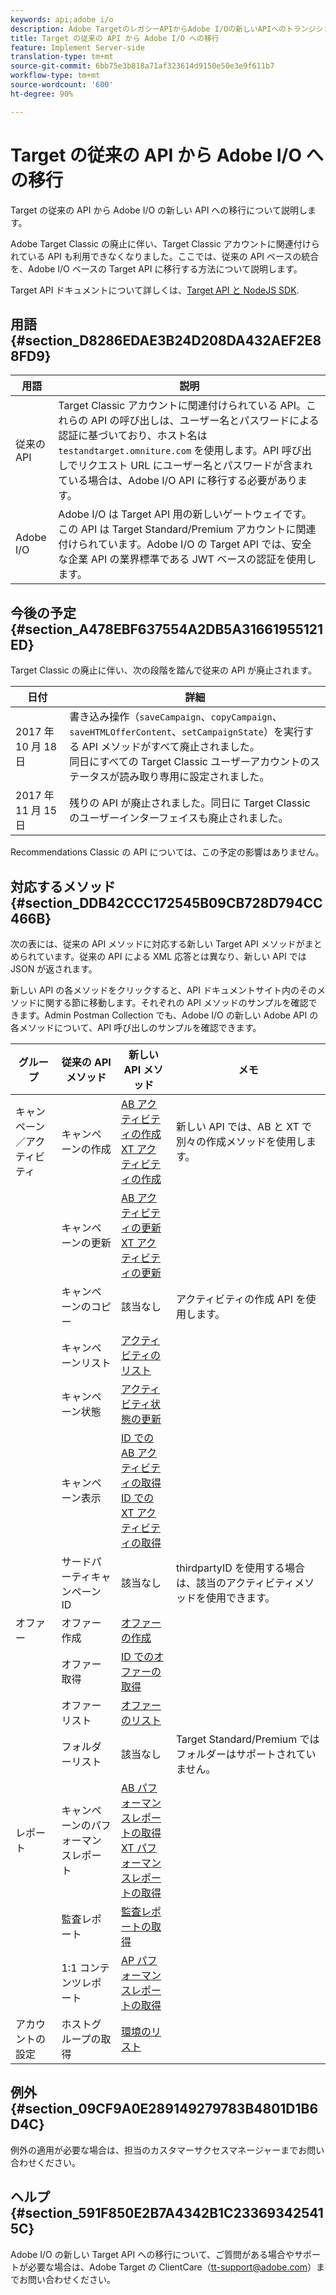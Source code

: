 ```yaml
---
keywords: api;adobe i/o
description: Adobe TargetのレガシーAPIからAdobe I/Oの新しいAPIへのトランジションを使用するのに役立つ情報です。
title: Target の従来の API から Adobe I/O への移行
feature: Implement Server-side
translation-type: tm+mt
source-git-commit: 6bb75e3b818a71af323614d9150e50e3e9f611b7
workflow-type: tm+mt
source-wordcount: '600'
ht-degree: 90%

---
```



# Target の従来の API から Adobe I/O への移行

Target の従来の API から Adobe I/O の新しい API への移行について説明します。

Adobe Target Classic の廃止に伴い、Target Classic アカウントに関連付けられている API も利用できなくなりました。ここでは、従来の API ベースの統合を、Adobe I/O ベースの Target API に移行する方法について説明します。

Target API ドキュメントについて詳しくは、[Target API と NodeJS SDK](/help/c-implementing-target/c-api-and-sdk-overview/api-and-sdk-overview.md#concept_5718EC1FF2ED4436935D0BCCD7AA29A6).

## 用語 {#section_D8286EDAE3B24D208DA432AEF2E88FD9}

| 用語 | 説明 |
|--- |--- |
| 従来の API | Target Classic アカウントに関連付けられている API。これらの API の呼び出しは、ユーザー名とパスワードによる認証に基づいており、ホスト名は `testandtarget.omniture.com` を使用します。API 呼び出しでリクエスト URL にユーザー名とパスワードが含まれている場合は、Adobe I/O API に移行する必要があります。 |
| Adobe I/O | Adobe I/O は Target API 用の新しいゲートウェイです。この API は Target Standard/Premium アカウントに関連付けられています。Adobe I/O の Target API では、安全な企業 API の業界標準である JWT ベースの認証を使用します。 |

## 今後の予定 {#section_A478EBF637554A2DB5A31661955121ED}

Target Classic の廃止に伴い、次の段階を踏んで従来の API が廃止されます。

| 日付 | 詳細 |
|--- |--- |
| 2017 年 10 月 18 日 | 書き込み操作（`saveCampaign`、`copyCampaign`、`saveHTMLOfferContent`、`setCampaignState`）を実行する API メソッドがすべて廃止されました。<br>同日にすべての Target Classic ユーザーアカウントのステータスが読み取り専用に設定されました。 |
| 2017 年 11 月 15 日 | 残りの API が廃止されました。同日に Target Classic のユーザーインターフェイスも廃止されました。 |

Recommendations Classic の API については、この予定の影響はありません。

## 対応するメソッド  {#section_DDB42CCC172545B09CB728D794CC466B}

次の表には、従来の API メソッドに対応する新しい Target API メソッドがまとめられています。従来の API による XML 応答とは異なり、新しい API では JSON が返されます。

新しい API の各メソッドをクリックすると、API ドキュメントサイト内のそのメソッドに関する節に移動します。それぞれの API メソッドのサンプルを確認できます。Admin Postman Collection でも、Adobe I/O の新しい Adobe API の各メソッドについて、API 呼び出しのサンプルを確認できます。

| グループ | 従来の API メソッド | 新しい API メソッド | メモ |
|--- |--- |--- |--- |
| キャンペーン／アクティビティ | キャンペーンの作成 | [AB アクティビティの作成](http://developers.adobetarget.com/api/#create-ab-activity)<br>[XT アクティビティの作成](http://developers.adobetarget.com/api/#create-xt-activity) | 新しい API では、AB と XT で別々の作成メソッドを使用します。 |
|  | キャンペーンの更新 | [AB アクティビティの更新](http://developers.adobetarget.com/api/#update-ab-activity)<br>[XT アクティビティの更新](http://developers.adobetarget.com/api/#update-xt-activity) |  |
|  | キャンペーンのコピー | 該当なし | アクティビティの作成 API を使用します。 |
|  | キャンペーンリスト | [アクティビティのリスト](http://developers.adobetarget.com/api/#list-activities) |  |
|  | キャンペーン状態 | [アクティビティ状態の更新](http://developers.adobetarget.com/api/#update-activity-state) |  |
|  | キャンペーン表示 | [ID での AB アクティビティの取得](http://developers.adobetarget.com/api/#get-ab-activity-by-id)<br>[ID での XT アクティビティの取得](http://developers.adobetarget.com/api/#get-xt-activity-by-id) |  |
|  | サードパーティキャンペーン ID | 該当なし | thirdpartyID を使用する場合は、該当のアクティビティメソッドを使用できます。 |
| オファー | オファー作成 | [オファーの作成](http://developers.adobetarget.com/api/#create-offer) |  |
|  | オファー取得 | [ID でのオファーの取得](http://developers.adobetarget.com/api/#get-offer-by-id) |  |
|  | オファーリスト | [オファーのリスト](http://developers.adobetarget.com/api/#list-offers) |  |
|  | フォルダーリスト | 該当なし | Target Standard/Premium ではフォルダーはサポートされていません。 |
| レポート | キャンペーンのパフォーマンスレポート | [AB パフォーマンスレポートの取得](http://developers.adobetarget.com/api/#get-ab-performance-report)<br>[XT パフォーマンスレポートの取得](http://developers.adobetarget.com/api/#get-xt-performance-report) |  |
|  | 監査レポート | [監査レポートの取得](http://developers.adobetarget.com/api/#get-audit-report) |  |
|  | 1:1 コンテンツレポート | [AP パフォーマンスレポートの取得](http://developers.adobetarget.com/api/#get-ap-activity-performance-report) |  |
| アカウントの設定 | ホストグループの取得 | [環境のリスト](http://developers.adobetarget.com/api/#list-environments) |  |

## 例外 {#section_09CF9A0E289149279783B4801D1B6D4C}

例外の適用が必要な場合は、担当のカスタマーサクセスマネージャーまでお問い合わせください。

## ヘルプ  {#section_591F850E2B7A4342B1C233693425415C}

Adobe I/O の新しい Target API への移行について、ご質問がある場合やサポートが必要な場合は、Adobe Target の ClientCare（tt-support@adobe.com）までお問い合わせください。
